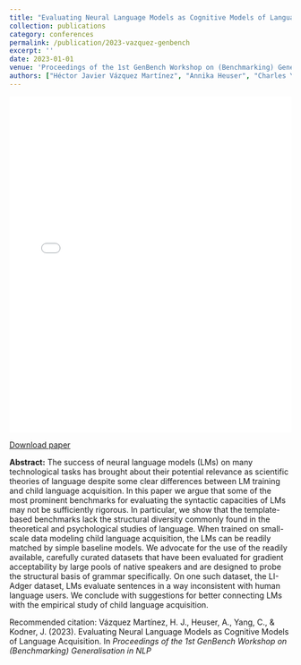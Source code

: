 ```yaml
---
title: "Evaluating Neural Language Models as Cognitive Models of Language Acquisition"
collection: publications
category: conferences
permalink: /publication/2023-vazquez-genbench
excerpt: ''
date: 2023-01-01
venue: 'Proceedings of the 1st GenBench Workshop on (Benchmarking) Generalisation in NLP'
authors: ["Héctor Javier Vázquez Martínez", "Annika Heuser", "Charles Yang", "Jordan Kodner"]
---
```


<iframe
  src="/files/vazquez-genbench23.pdf"
  width="100%"
  height="600px"
  style="border: none;">
</iframe>

<a href="/files/vazquez-genbench23.pdf">Download paper</a>

**Abstract:** The success of neural language models (LMs) on many technological tasks has brought about
their potential relevance as scientific theories of language despite some clear differences between LM training and child language acquisition. In this paper we argue that some of
the most prominent benchmarks for evaluating the syntactic capacities of LMs may not be
sufficiently rigorous. In particular, we show that the template-based benchmarks lack the
structural diversity commonly found in the theoretical and psychological studies of language.
When trained on small-scale data modeling child language acquisition, the LMs can be
readily matched by simple baseline models. We advocate for the use of the readily available,
carefully curated datasets that have been evaluated for gradient acceptability by large pools
of native speakers and are designed to probe the structural basis of grammar specifically. On
one such dataset, the LI-Adger dataset, LMs evaluate sentences in a way inconsistent with
human language users. We conclude with suggestions for better connecting LMs with the
empirical study of child language acquisition.

Recommended citation: Vázquez Martínez, H. J., Heuser, A., Yang, C., & Kodner, J. (2023). Evaluating Neural Language Models as Cognitive Models of Language Acquisition. In <i>Proceedings of the 1st GenBench Workshop on (Benchmarking) Generalisation in NLP

<!---
paperurl: 'https://aclanthology.org/2023.genbench-1.pdf#page=63'
citation: 'Vázquez Martínez, H. J., Heuser, A., Yang, C., & Kodner, J. (2023). "Evaluating Neural Language Models as Cognitive Models of Language Acquisition." <i>Proceedings of the 1st GenBench Workshop on (Benchmarking) Generalisation in NLP</i>.'
-->